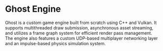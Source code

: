 # Ghost Engine

Ghost is a custom game engine built from scratch using C++ and Vulkan. It supports multithreaded draw submission, asynchronous asset streaming, and utilizes a frame graph system for efficient render pass management. The engine also features a custom UDP-based multiplayer networking layer and an impulse-based physics simulation system.
